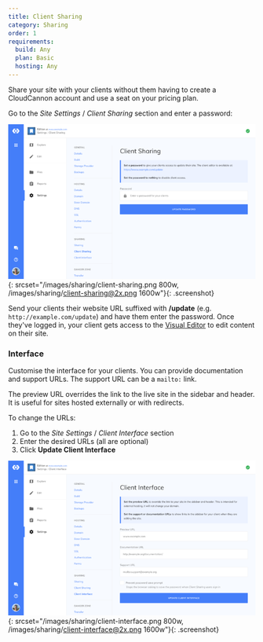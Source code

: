 ```yaml
---
title: Client Sharing
category: Sharing
order: 1
requirements:
  build: Any
  plan: Basic
  hosting: Any
---
```


Share your site with your clients without them having to create a CloudCannon account and use a seat on your pricing plan.

Go to the *Site Settings* / *Client Sharing* section and enter a password:

![Client Sharing](/images/sharing/client-sharing.png){: srcset="/images/sharing/client-sharing.png 800w, /images/sharing/client-sharing@2x.png 1600w"}{: .screenshot}

Send your clients their website URL suffixed with **/update** (e.g. `http://example.com/update`) and have them enter the password. Once they've logged in, your client gets access to the [Visual Editor](/editing/visual-editor/) to edit content on their site.


### Interface

Customise the interface for your clients. You can provide documentation and support URLs. The support URL can be a `mailto:` link.

The preview URL overrides the link to the live site in the sidebar and header. It is useful for sites hosted externally or with redirects.

To change the URLs:

1. Go to the *Site Settings* / *Client Interface* section
2. Enter the desired URLs (all are optional)
3. Click **Update Client Interface**

![Client Interface](/images/sharing/client-interface.png){: srcset="/images/sharing/client-interface.png 800w, /images/sharing/client-interface@2x.png 1600w"}{: .screenshot}
